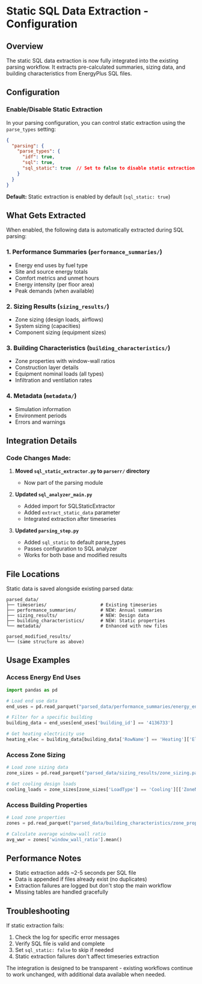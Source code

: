 # Static SQL Data Extraction - Configuration

## Overview
The static SQL data extraction is now fully integrated into the existing parsing workflow. It extracts pre-calculated summaries, sizing data, and building characteristics from EnergyPlus SQL files.

## Configuration

### Enable/Disable Static Extraction
In your parsing configuration, you can control static extraction using the `parse_types` setting:

```json
{
  "parsing": {
    "parse_types": {
      "idf": true,
      "sql": true,
      "sql_static": true  // Set to false to disable static extraction
    }
  }
}
```

**Default:** Static extraction is enabled by default (`sql_static: true`)

## What Gets Extracted

When enabled, the following data is automatically extracted during SQL parsing:

### 1. Performance Summaries (`performance_summaries/`)
- Energy end uses by fuel type
- Site and source energy totals
- Comfort metrics and unmet hours
- Energy intensity (per floor area)
- Peak demands (when available)

### 2. Sizing Results (`sizing_results/`)
- Zone sizing (design loads, airflows)
- System sizing (capacities)
- Component sizing (equipment sizes)

### 3. Building Characteristics (`building_characteristics/`)
- Zone properties with window-wall ratios
- Construction layer details
- Equipment nominal loads (all types)
- Infiltration and ventilation rates

### 4. Metadata (`metadata/`)
- Simulation information
- Environment periods
- Errors and warnings

## Integration Details

### Code Changes Made:

1. **Moved `sql_static_extractor.py` to `parserr/` directory**
   - Now part of the parsing module

2. **Updated `sql_analyzer_main.py`**
   - Added import for SQLStaticExtractor
   - Added `extract_static_data` parameter
   - Integrated extraction after timeseries

3. **Updated `parsing_step.py`**
   - Added `sql_static` to default parse_types
   - Passes configuration to SQL analyzer
   - Works for both base and modified results

## File Locations

Static data is saved alongside existing parsed data:

```
parsed_data/
├── timeseries/                    # Existing timeseries
├── performance_summaries/         # NEW: Annual summaries
├── sizing_results/                # NEW: Design data
├── building_characteristics/      # NEW: Static properties
└── metadata/                      # Enhanced with new files

parsed_modified_results/
└── (same structure as above)
```

## Usage Examples

### Access Energy End Uses
```python
import pandas as pd

# Load end use data
end_uses = pd.read_parquet("parsed_data/performance_summaries/energy_end_uses.parquet")

# Filter for a specific building
building_data = end_uses[end_uses['building_id'] == '4136733']

# Get heating electricity use
heating_elec = building_data[building_data['RowName'] == 'Heating']['Electricity'].values[0]
```

### Access Zone Sizing
```python
# Load zone sizing data
zone_sizes = pd.read_parquet("parsed_data/sizing_results/zone_sizing.parquet")

# Get cooling design loads
cooling_loads = zone_sizes[zone_sizes['LoadType'] == 'Cooling'][['ZoneName', 'CalcDesLoad']]
```

### Access Building Properties
```python
# Load zone properties
zones = pd.read_parquet("parsed_data/building_characteristics/zone_properties.parquet")

# Calculate average window-wall ratio
avg_wwr = zones['window_wall_ratio'].mean()
```

## Performance Notes

- Static extraction adds ~2-5 seconds per SQL file
- Data is appended if files already exist (no duplicates)
- Extraction failures are logged but don't stop the main workflow
- Missing tables are handled gracefully

## Troubleshooting

If static extraction fails:
1. Check the log for specific error messages
2. Verify SQL file is valid and complete
3. Set `sql_static: false` to skip if needed
4. Static extraction failures don't affect timeseries extraction

The integration is designed to be transparent - existing workflows continue to work unchanged, with additional data available when needed.